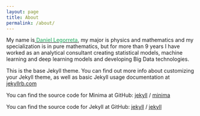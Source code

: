 ```yaml
---
layout: page
title: About
permalink: /about/
---
```


My name is<a href="https://www.linkedin.com/in/daniel-legorreta-080774103"> <b style="font-weight: 550;color:mediumseagreen">Daniel Legorreta</b></a>, my major is physics and mathematics and my specialization is in pure mathematics, but for more than 9 years I have worked as an analytical consultant creating statistical models, machine learning and deep learning models and developing Big Data technologies.
              

This is the base Jekyll theme. You can find out more info about customizing your Jekyll theme, as well as basic Jekyll usage documentation at [jekyllrb.com](https://jekyllrb.com/)

You can find the source code for Minima at GitHub:
[jekyll][jekyll-organization] /
[minima](https://github.com/jekyll/minima)

You can find the source code for Jekyll at GitHub:
[jekyll][jekyll-organization] /
[jekyll](https://github.com/jekyll/jekyll)


[jekyll-organization]: https://github.com/jekyll
